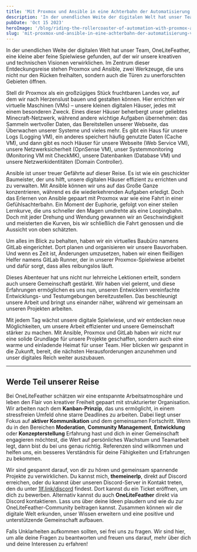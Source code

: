 ```yaml
---
title: 'Mit Proxmox und Ansible in eine Achterbahn der Automatisierung'
description: 'In der unendlichen Weite der digitalen Welt hat unser Team, OneLiteFeather, eine kleine aber feine Spielwiese gefunden, auf der wir unsere kreativen und technischen Visionen verwirklichen. Im Zentrum dieser Entdeckungsreise stehen Proxmox und Ansible, zwei Werkzeuge, die uns nicht nur den Rücken freihalten, sondern auch die Türen zu unerforschten Gebieten öffnen.'
pubDate: 'Oct 15 2023'
heroImage: '/blog/riding-the-rollercoaster-of-automation-with-proxmox-and-ansible.webp'
slug: 'mit-proxmox-und-ansible-in-eine-achterbahn-der-automatisierung-vserver'
---
```

In der unendlichen Weite der digitalen Welt hat unser Team, OneLiteFeather, eine kleine aber feine Spielwiese gefunden, auf der wir unsere kreativen und technischen Visionen verwirklichen. Im Zentrum dieser Entdeckungsreise stehen Proxmox und Ansible, zwei Werkzeuge, die uns nicht nur den Rücken freihalten, sondern auch die Türen zu unerforschten Gebieten öffnen.

Stell dir Proxmox als ein großzügiges Stück fruchtbaren Landes vor, auf dem wir nach Herzenslust bauen und gestalten können. Hier errichten wir virtuelle Maschinen (VMs) – unsere kleinen digitalen Häuser, jedes mit einem besonderen Zweck. Eines dieser Häuser beherbergt unser geliebtes Minecraft-Netzwerk, während andere wichtige Aufgaben übernehmen: das Sammeln wertvoller Daten, das Bereitstellen unserer Webseite, das Überwachen unserer Systeme und vieles mehr. Es gibt ein Haus für unsere Logs (Logging VM), ein anderes speichert häufig genutzte Daten (Cache VM), und dann gibt es noch Häuser für unsere Webseite (Web Service VM), unsere Netzwerksicherheit (OpnSense VM), unser Systemmonitoring (Monitoring VM mit CheckMK), unsere Datenbanken (Database VM) und unsere Netzwerkidentitäten (Domain Controller).

Ansible ist unser treuer Gefährte auf dieser Reise. Es ist wie ein geschickter Baumeister, der uns hilft, unsere digitalen Häuser effizient zu errichten und zu verwalten. Mit Ansible können wir uns auf das Große Ganze konzentrieren, während es die wiederkehrenden Aufgaben erledigt. Doch das Erlernen von Ansible gepaart mit Proxmox war wie eine Fahrt in einer Gefühlsachterbahn. Ein Moment der Euphorie, gefolgt von einer steilen Lernkurve, die uns schneller den Magen umdrehte als eine Loopingbahn. Doch mit jeder Drehung und Wendung gewannen wir an Geschwindigkeit und meisterten die Kurven, bis wir schließlich die Fahrt genossen und die Aussicht von oben schätzten.

Um alles im Blick zu behalten, haben wir ein virtuelles Baubüro namens GitLab eingerichtet. Dort planen und organisieren wir unsere Bauvorhaben. Und wenn es Zeit ist, Änderungen umzusetzen, haben wir einen fleißigen Helfer namens GitLab Runner, der in unserer Proxmox-Spielwiese arbeitet und dafür sorgt, dass alles reibungslos läuft.

Dieses Abenteuer hat uns nicht nur lehrreiche Lektionen erteilt, sondern auch unsere Gemeinschaft gestärkt. Wir haben viel gelernt, und diese Erfahrungen ermöglichen es uns nun, unseren Entwicklern vereinfachte Entwicklungs- und Testumgebungen bereitzustellen. Das beschleunigt unsere Arbeit und bringt uns einander näher, während wir gemeinsam an unseren Projekten arbeiten.

Mit jedem Tag wächst unsere digitale Spielwiese, und wir entdecken neue Möglichkeiten, um unsere Arbeit effizienter und unsere Gemeinschaft stärker zu machen. Mit Ansible, Proxmox und GitLab haben wir nicht nur eine solide Grundlage für unsere Projekte geschaffen, sondern auch eine warme und einladende Heimat für unser Team. Hier blicken wir gespannt in die Zukunft, bereit, die nächsten Herausforderungen anzunehmen und unser digitales Reich weiter auszubauen.

---

## Werde Teil unserer Reise

Bei OneLiteFeather schätzen wir eine entspannte Arbeitsatmosphäre und leben den Flair von kreativer Freiheit gepaart mit strukturierter Organisation. Wir arbeiten nach dem **Kanban-Prinzip**, das uns ermöglicht, in einem stressfreien Umfeld ohne starre Deadlines zu arbeiten. Dabei liegt unser Fokus auf **aktiver Kommunikation** und dem gemeinsamen Fortschritt. Wenn du in den Bereichen **Moderation**, **Community Management**, **Entwicklung** oder **Konzepterstellung** Erfahrung hast und dich in einer Gemeinschaft engagieren möchtest, die Wert auf persönliches Wachstum und Teamarbeit legt, dann bist du bei uns genau richtig. Referenzen sind willkommen und helfen uns, ein besseres Verständnis für deine Fähigkeiten und Erfahrungen zu bekommen.

Wir sind gespannt darauf, von dir zu hören und gemeinsam spannende Projekte zu verwirklichen. Du kannst mich, **themeinerlp**, direkt auf Discord erreichen, oder du kannst über unseren Discord-Server in Kontakt treten, den du unter [1lf.link/discord](https://1lf.link/discord) findest. Dort kannst du ein Ticket eröffnen, um dich zu bewerben. Alternativ kannst du auch **OneLiteFeather** direkt via Discord kontaktieren. Lass uns über deine Ideen plaudern und wie du zur OneLiteFeather-Community beitragen kannst. Zusammen können wir die digitale Welt erkunden, unser Wissen erweitern und eine positive und unterstützende Gemeinschaft aufbauen.

Falls Unklarheiten aufkommen sollten, sei frei uns zu fragen. Wir sind hier, um alle deine Fragen zu beantworten und freuen uns darauf, mehr über dich und deine Interessen zu erfahren!

